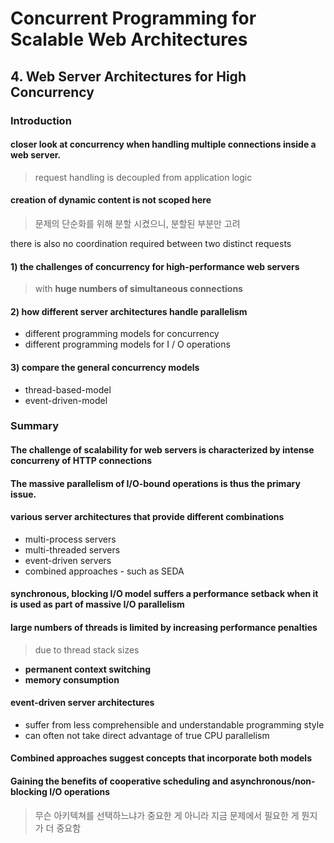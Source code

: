 # Concurrent Programming for Scalable Web Architectures  
## 4. Web Server Architectures for High Concurrency  

### Introduction

#### closer look at concurrency when handling multiple connections inside a web server.  
> request handling is decoupled from application logic  

#### creation of dynamic content is not scoped here  
> 문제의 단순화를 위해 분할 시켰으니, 분할된 부분만 고려  

there is also no coordination required between two distinct requests  

#### 1) the challenges of concurrency for high-performance web servers 
> with **huge numbers of simultaneous connections**  

#### 2) how different server architectures handle parallelism  
* different programming models for concurrency  
* different programming models for I / O operations  

#### 3) compare the general concurrency models  
* thread-based-model  
* event-driven-model  

### Summary  

#### The challenge of scalability for web servers is characterized by intense concurreny of HTTP connections  

#### The massive parallelism of I/O-bound operations is thus the primary issue.  

#### various server architectures that provide different combinations  
* multi-process servers  
* multi-threaded servers  
* event-driven servers  
* combined approaches - such as SEDA  

#### synchronous, blocking I/O model suffers a performance setback when it is used as part of massive I/O parallelism  

#### large numbers of threads is limited by increasing performance penalties  
> due to thread stack sizes  
* **permanent context switching**  
* **memory consumption**  

#### event-driven server architectures   
* suffer from less comprehensible and understandable programming style  
* can often not take direct advantage of true CPU parallelism  

#### Combined approaches suggest concepts that incorporate both models  

#### Gaining the benefits of cooperative scheduling and asynchronous/non-blocking I/O operations  
> 무슨 아키텍쳐를 선택하느냐가 중요한 게 아니라 지금 문제에서 필요한 게 뭔지가 더 중요함  

